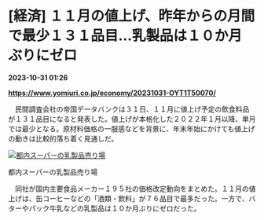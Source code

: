 # [経済] １１月の値上げ、昨年からの月間で最少１３１品目…乳製品は１０か月ぶりにゼロ

**2023-10-31 01:26**

**https://www.yomiuri.co.jp/economy/20231031-OYT1T50070/**

　民間調査会社の帝国データバンクは３１日、１１月に値上げ予定の飲食料品が１３１品目になると発表した。値上げが本格化した２０２２年１月以降、単月では最少となる。原材料価格の一服感などを背景に、年末年始にかけても値上げの動きは比較的落ち着く見通しだ。

[![都内スーパーの乳製品売り場](https://www.yomiuri.co.jp/media/2023/10/20231031-OYT1I50039-1.jpg)](https://www.yomiuri.co.jp/pluralphoto/20231031-OYT1I50039/)

都内スーパーの乳製品売り場

　同社が国内主要食品メーカー１９５社の価格改定動向をまとめた。１１月の値上げは、缶コーヒーなどの「酒類・飲料」が７６品目で最多だった。一方で、バターやパック牛乳などの乳製品は１０か月ぶりにゼロだった。